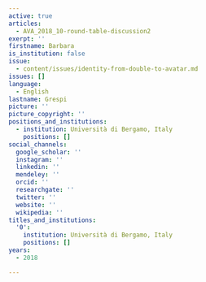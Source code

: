```yaml
---
active: true
articles:
  - AVA_2018_10-round-table-discussion2
exerpt: ''
firstname: Barbara
is_institution: false
issue:
  - content/issues/identity-from-double-to-avatar.md
issues: []
language:
  - English
lastname: Grespi
picture: ''
picture_copyright: ''
positions_and_institutions:
  - institution: Università di Bergamo, Italy
    positions: []
social_channels:
  google_scholar: ''
  instagram: ''
  linkedin: ''
  mendeley: ''
  orcid: ''
  researchgate: ''
  twitter: ''
  website: ''
  wikipedia: ''
titles_and_institutions:
  '0':
    institution: Università di Bergamo, Italy
    positions: []
years:
  - 2018

---
```

